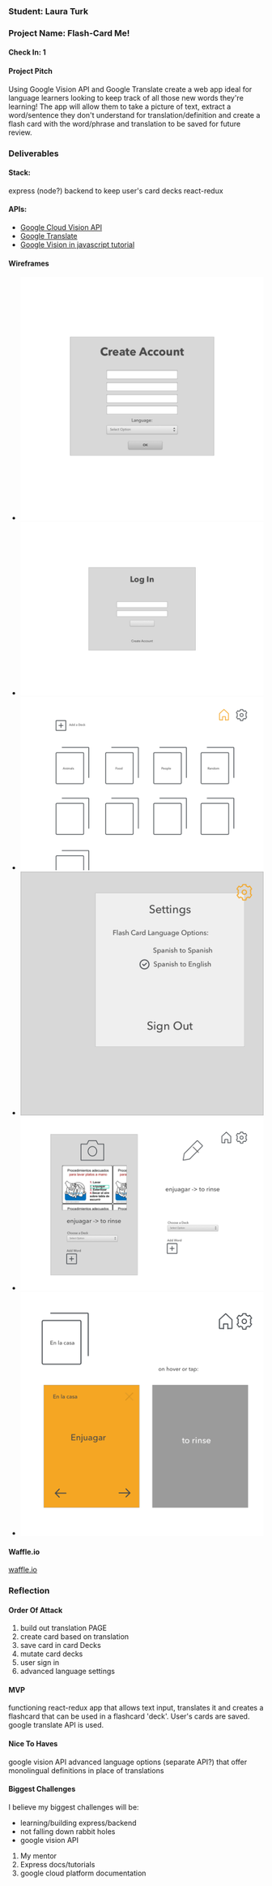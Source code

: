 ### Student: Laura Turk

### Project Name: Flash-Card Me!

#### Check In: 1  

#### Project Pitch  
Using Google Vision API and Google Translate create a web app ideal for language learners looking to keep track of all those new words they're learning! The app will allow them to take a picture of text, extract a word/sentence they don't understand for translation/definition and create a flash card with the word/phrase and translation to be saved for future review.

### Deliverables  

#### Stack:
express (node?) backend to keep user's card decks
react-redux


#### APIs:  
* [Google Cloud Vision API](https://cloud.google.com/vision/)
* [Google Translate](https://cloud.google.com/translate/docs/)
* [Google Vision in javascript tutorial](http://terrenceryan.com/blog/index.php/working-with-cloud-vision-api-from-javascript/)

#### Wireframes  
* ![Create Account](./wire-frames/Create-Account.png)
* ![LogIn](./wire-frames/Login.png)
* ![Homepage and Flash Card Decks](./wire-frames/Flash-Card-Deck.png)
* ![Settings Menu](./wire-frames/Settings.png)
* ![Translation Options](./wire-frames/Translation-Options.png)
* ![Flash Cards](./wire-frames/Flash-Cards.png)

#### Waffle.io
[waffle.io](https://waffle.io/lauraturk/flash-cards)

### Reflection  

#### Order Of Attack  
1. build out translation PAGE
2. create card based on translation
3. save card in card Decks
4. mutate card decks
5. user sign in
6. advanced language settings

#### MVP
functioning react-redux app that allows text input, translates it and creates a flashcard that can be used in a flashcard 'deck'. User's cards are saved. google translate API is used.

#### Nice To Haves   
google vision API
advanced language options (separate API?) that offer monolingual definitions in place of translations

#### Biggest Challenges  
I believe my biggest challenges will be:
- learning/building express/backend
- not falling down rabbit holes
- google vision API

1. My mentor
2. Express docs/tutorials
3. google cloud platform documentation
